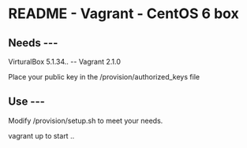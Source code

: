 # README - Vagrant - CentOS 6 box

## Needs ---

VirturalBox 5.1.34.. -- Vagrant 2.1.0

Place your public key in the /provision/authorized_keys file

## Use ---

Modify /provision/setup.sh to meet your needs.

vagrant up to start ..
